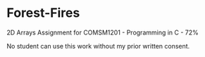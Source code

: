 # Forest-Fires
2D Arrays Assignment for COMSM1201 - Programming in C - 72%

No student can use this work without my prior written consent.
